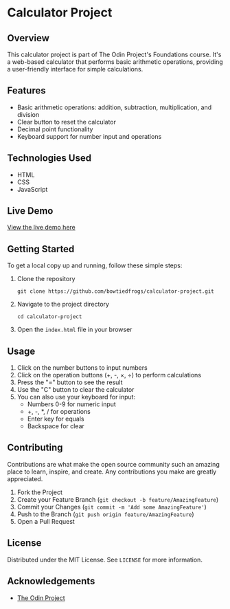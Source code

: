 # Calculator Project

## Overview
This calculator project is part of The Odin Project's Foundations course. It's a web-based calculator that performs basic arithmetic operations, providing a user-friendly interface for simple calculations.

## Features
- Basic arithmetic operations: addition, subtraction, multiplication, and division
- Clear button to reset the calculator
- Decimal point functionality
- Keyboard support for number input and operations

## Technologies Used
- HTML
- CSS
- JavaScript

## Live Demo
[View the live demo here](https://bowtiedfrogs.github.io/calculator-project/)

## Getting Started
To get a local copy up and running, follow these simple steps:

1. Clone the repository
   ```
   git clone https://github.com/bowtiedfrogs/calculator-project.git
   ```
2. Navigate to the project directory
   ```
   cd calculator-project
   ```
3. Open the `index.html` file in your browser

## Usage
1. Click on the number buttons to input numbers
2. Click on the operation buttons (+, -, ×, ÷) to perform calculations
3. Press the "=" button to see the result
4. Use the "C" button to clear the calculator
5. You can also use your keyboard for input:
   - Numbers 0-9 for numeric input
   - +, -, *, / for operations
   - Enter key for equals
   - Backspace for clear

## Contributing
Contributions are what make the open source community such an amazing place to learn, inspire, and create. Any contributions you make are greatly appreciated.

1. Fork the Project
2. Create your Feature Branch (`git checkout -b feature/AmazingFeature`)
3. Commit your Changes (`git commit -m 'Add some AmazingFeature'`)
4. Push to the Branch (`git push origin feature/AmazingFeature`)
5. Open a Pull Request

## License
Distributed under the MIT License. See `LICENSE` for more information.

## Acknowledgements
- [The Odin Project](https://www.theodinproject.com/)